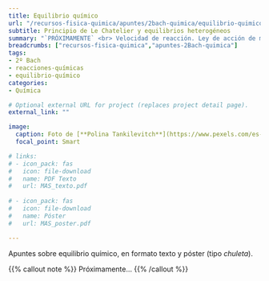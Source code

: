 ```yaml
---
title: Equilibrio químico
url: "/recursos-fisica-quimica/apuntes/2bach-quimica/equilibrio-quimico"
subtitle: Principio de Le Chatelier y equilibrios heterogéneos
summary: "`PRÓXIMAMENTE` <br> Velocidad de reacción. Ley de acción de masas. Principio de Le Chatelier. Equilibrios heterogéneos."
breadcrumbs: ["recursos-fisica-quimica","apuntes-2Bach-quimica"]
tags:
- 2º Bach
- reacciones-químicas
- equilibrio-químico
categories:
- Química

# Optional external URL for project (replaces project detail page).
external_link: ""

image:
  caption: Foto de [**Polina Tankilevitch**](https://www.pexels.com/es-es/@polina-tankilevitch) en [Pexels](https://www.pexels.com/es-es/)
  focal_point: Smart

# links:
# - icon_pack: fas
#   icon: file-download
#   name: PDF Texto
#   url: MAS_texto.pdf
  
# - icon_pack: fas
#   icon: file-download
#   name: Póster
#   url: MAS_poster.pdf

---
```


Apuntes sobre equilibrio químico, en formato texto y póster (tipo _chuleta_).

{{% callout note %}}
Próximamente...
{{% /callout %}}